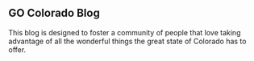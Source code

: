## GO Colorado Blog

This blog is designed to foster a community of people that love taking advantage of all the wonderful things the great state of Colorado has to offer.

#

